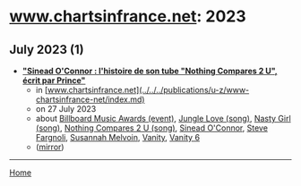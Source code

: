 # www.chartsinfrance.net: 2023

## July 2023 (1)

 - [**"Sinead O'Connor : l'histoire de son tube "Nothing Compares 2 U", écrit par Prince"**](https://www.chartsinfrance.net/Sinead-O-connor/news-125605.html)
    - in [www.chartsinfrance.net](../../../publications/u-z/www-chartsinfrance-net/index.md)
    - on 27 July 2023
    - about [Billboard Music Awards (event)](../../../topics/event/billboard-music-awards/index.md), [Jungle Love (song)](../../../topics/song/jungle-love/index.md), [Nasty Girl (song)](../../../topics/song/nasty-girl/index.md), [Nothing Compares 2 U (song)](../../../topics/song/nothing-compares-2-u/index.md), [Sinead O'Connor](../../../topics/sinead-o-connor/index.md), [Steve Fargnoli](../../../topics/steve-fargnoli/index.md), [Susannah Melvoin](../../../topics/susannah-melvoin/index.md), [Vanity](../../../topics/vanity/index.md), [Vanity 6](../../../topics/vanity-6/index.md)
    - ([mirror](https://web.archive.org/web/*/https://www.chartsinfrance.net/Sinead-O-connor/news-125605.html))

----

[Home](../index.md)
